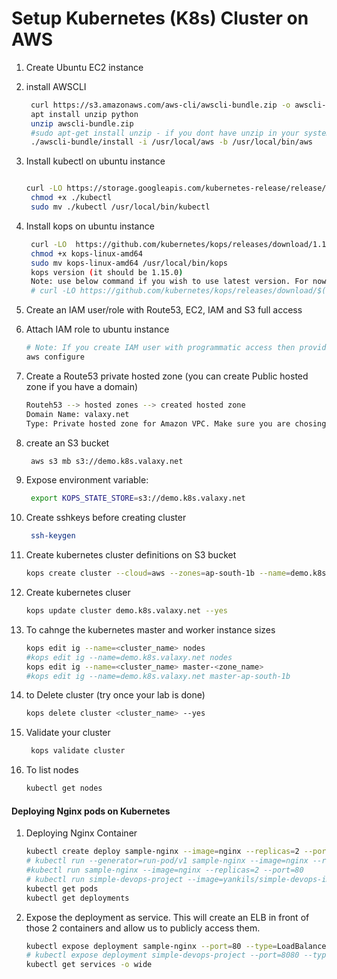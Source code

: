 # Setup Kubernetes (K8s) Cluster on AWS


1. Create Ubuntu EC2 instance
1. install AWSCLI
   ```sh
    curl https://s3.amazonaws.com/aws-cli/awscli-bundle.zip -o awscli-bundle.zip
    apt install unzip python
    unzip awscli-bundle.zip
    #sudo apt-get install unzip - if you dont have unzip in your system
    ./awscli-bundle/install -i /usr/local/aws -b /usr/local/bin/aws
    ```

1. Install kubectl on ubuntu instance
   ```sh
   
   curl -LO https://storage.googleapis.com/kubernetes-release/release/$(curl -s https://storage.googleapis.com/kubernetes-release/release/stable.txt)/bin/linux/amd64/kubectl
    chmod +x ./kubectl
    sudo mv ./kubectl /usr/local/bin/kubectl
   ```

1. Install kops on ubuntu instance
   ```sh
    curl -LO  https://github.com/kubernetes/kops/releases/download/1.15.0/kops-linux-amd64
    chmod +x kops-linux-amd64
    sudo mv kops-linux-amd64 /usr/local/bin/kops
    kops version (it should be 1.15.0)
    Note: use below command if you wish to use latest version. For now we could see latest version of kops. So ignore it until further update. 
    # curl -LO https://github.com/kubernetes/kops/releases/download/$(curl -s https://api.github.com/repos/kubernetes/kops/releases/latest | grep tag_name | cut -d '"' -f 4)/kops-linux-amd64

    ```
1. Create an IAM user/role  with Route53, EC2, IAM and S3 full access

1. Attach IAM role to ubuntu instance
   ```sh
   # Note: If you create IAM user with programmatic access then provide Access keys. Otherwise region information is enough
   aws configure
    ```

1. Create a Route53 private hosted zone (you can create Public hosted zone if you have a domain)
   ```sh
   Routeh53 --> hosted zones --> created hosted zone  
   Domain Name: valaxy.net
   Type: Private hosted zone for Amazon VPC. Make sure you are chosing right VPC if you have multiple
   ```

1. create an S3 bucket
   ```sh
    aws s3 mb s3://demo.k8s.valaxy.net
   ```
1. Expose environment variable:
   ```sh
    export KOPS_STATE_STORE=s3://demo.k8s.valaxy.net
   ```

1. Create sshkeys before creating cluster
   ```sh
    ssh-keygen
   ```

1. Create kubernetes cluster definitions on S3 bucket
   ```sh
   kops create cluster --cloud=aws --zones=ap-south-1b --name=demo.k8s.valaxy.net --dns-zone=valaxy.net --dns private 
    ```

1. Create kubernetes cluser
    ```sh
    kops update cluster demo.k8s.valaxy.net --yes
    ```
1. To cahnge the kubernetes master and worker instance sizes 
   ```sh 
   kops edit ig --name=<cluster_name> nodes
   #kops edit ig --name=demo.k8s.valaxy.net nodes 
   kops edit ig --name=<cluster_name> master-<zone_name>
   #kops edit ig --name=demo.k8s.valaxy.net master-ap-south-1b
   ```
1. to Delete cluster (try once your lab is done)
   ```sh 
   kops delete cluster <cluster_name> --yes
   ```
1. Validate your cluster
     ```sh
      kops validate cluster
    ```

1. To list nodes
   ```sh
   kubectl get nodes
   ```


   
#### Deploying Nginx pods on Kubernetes
1. Deploying Nginx Container
    ```sh
    kubectl create deploy sample-nginx --image=nginx --replicas=2 --port=80
    # kubectl run --generator=run-pod/v1 sample-nginx --image=nginx --replicas=2 --port=80
    #kubectl run sample-nginx --image=nginx --replicas=2 --port=80
    # kubectl run simple-devops-project --image=yankils/simple-devops-image --replicas=2 --port=8080
    kubectl get pods
    kubectl get deployments
   ```

1. Expose the deployment as service. This will create an ELB in front of those 2 containers and allow us to publicly access them.
   ```sh
   kubectl expose deployment sample-nginx --port=80 --type=LoadBalancer
   # kubectl expose deployment simple-devops-project --port=8080 --type=LoadBalancer
   kubectl get services -o wide
   ```
